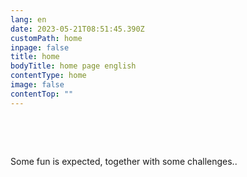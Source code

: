 ```yaml
---
lang: en
date: 2023-05-21T08:51:45.390Z
customPath: home
inpage: false
title: home
bodyTitle: home page english
contentType: home
image: false
contentTop: ""
---
```

<p><ecl-spacing value="s" direction="b"></ecl-spacing><ecl-banner theme="eu" size="l" style-class="" variant="image-overlay" image-alt="alternative text" image="/images/aerial-view-cargo-ship-cargo-container-harbor.jpg" centered="true" external="false" banner-title="Welcome to the ECL ssg playground!" cta-link="" cta-label="" full-width="false" credit="Image by tawatchai07 on Freepik">&nbsp;</ecl-banner></p><p><ecl-spacing direction="b" breakpoint="" value="l" outer="true" inner="false">&nbsp;</ecl-spacing></p><p><ecl-text tag="div" theme="eu" is-bold="true" level="2" size="m" item-id="" slot="">Some fun is expected, together with some challenges..</ecl-text></p><p><ecl-spacing direction="t" breakpoint="" value="m" outer="true" inner="false">&nbsp;</ecl-spacing></p><p><ecl-accordion style-class="" theme="eu" with-utils="" ecl-script="true"><ecl-accordion-item style-class="" id="first-item" theme="eu" label="Where do i start from?">&nbsp;</ecl-accordion-item><ecl-accordion-item style-class="" id="item-id" theme="eu" label="Where do i find documentation for the ECL webcomponents?">&nbsp;</ecl-accordion-item><ecl-accordion-item style-class="" id="third-item" theme="eu" label="Where can i see the result of my work?">&nbsp;</ecl-accordion-item></ecl-accordion></p><p>&nbsp;</p><p>&nbsp;</p><p>&nbsp;</p><p>&nbsp;</p>
